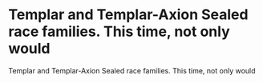 # Templar and Templar-Axion Sealed race families. This time, not only would

Templar and Templar-Axion Sealed race families. This time, not only would